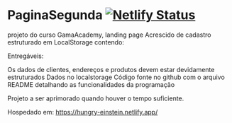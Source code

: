 # PaginaSegunda [![Netlify Status](https://api.netlify.com/api/v1/badges/44213739-6a5a-41d3-a5f4-25573a014195/deploy-status)](https://app.netlify.com/sites/hungry-einstein/deploys)


projeto do curso GamaAcademy, landing page
Acrescido de cadastro estruturado em LocalStorage
contendo:

Entregáveis:

Os dados de clientes, endereços e produtos devem estar devidamente estruturados
Dados no localstorage
Código fonte no github com o arquivo README detalhando as funcionalidades da programação

Projeto a ser aprimorado quando houver o tempo suficiente.

Hospedado em:
https://hungry-einstein.netlify.app/
